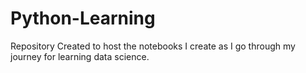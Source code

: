 # Python-Learning
Repository Created to host the notebooks I create as I go through my journey for learning data science. 

